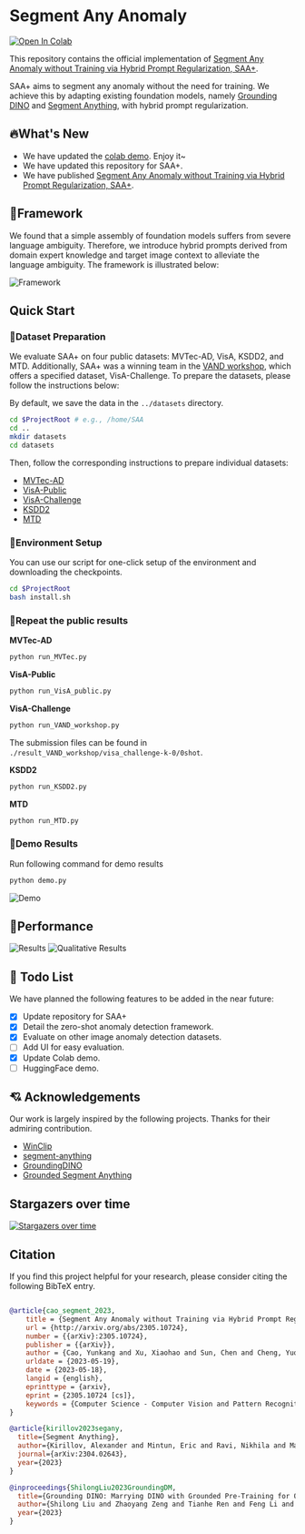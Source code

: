 # Segment Any Anomaly
[![Open In Colab](https://colab.research.google.com/assets/colab-badge.svg)](https://colab.research.google.com/drive/12Sh0j92YYmTa0oIuSEWWpPBCpIwCSVhz?usp=sharing)

This repository contains the official implementation of [Segment Any Anomaly without Training via Hybrid Prompt Regularization, SAA+](http://arxiv.org/abs/2305.10724).

SAA+ aims to segment any anomaly without the need for training. We achieve this by adapting existing foundation models, 
namely [Grounding DINO](https://github.com/IDEA-Research/GroundingDINO) and 
[Segment Anything](https://github.com/facebookresearch/segment-anything), with hybrid prompt regularization.

## :fire:What's New

- We have updated the [colab demo](https://colab.research.google.com/drive/12Sh0j92YYmTa0oIuSEWWpPBCpIwCSVhz?usp=sharing). Enjoy it~
- We have updated this repository for SAA+.
- We have published [Segment Any Anomaly without Training via Hybrid Prompt Regularization, SAA+](http://arxiv.org/abs/2305.10724).


## :gem:Framework
We found that a simple assembly of foundation models suffers from severe language ambiguity. 
Therefore, we introduce hybrid prompts derived from domain expert knowledge and target image context to alleviate the language ambiguity. 
The framework is illustrated below:

![Framework](./assets/framework.png)

## Quick Start

### :bank:Dataset Preparation

We evaluate SAA+ on four public datasets: MVTec-AD, VisA, KSDD2, and MTD. 
Additionally, SAA+ was a winning team in the [VAND workshop](https://sites.google.com/view/vand-cvpr23/challenge), 
which offers a specified dataset, VisA-Challenge. To prepare the datasets, please follow the instructions below:

By default, we save the data in the `../datasets` directory.

```bash
cd $ProjectRoot # e.g., /home/SAA
cd ..
mkdir datasets
cd datasets
```

Then, follow the corresponding instructions to prepare individual datasets:

- [MVTec-AD](https://www.mvtec.com/company/research/datasets/mvtec-ad/)
- [VisA-Public](https://github.com/search?q=spot+the+difference&type=repositories)
- [VisA-Challenge](https://codalab.lisn.upsaclay.fr/competitions/12499)
- [KSDD2](https://www.vicos.si/resources/kolektorsdd2/)
- [MTD](https://github.com/abin24/Magnetic-tile-defect-datasets.)

### :hammer:Environment Setup
You can use our script for one-click setup of the environment and downloading the checkpoints.

```bash
cd $ProjectRoot
bash install.sh
```

### :page_facing_up:Repeat the public results

**MVTec-AD**

```bash
python run_MVTec.py
```

**VisA-Public**

```bash
python run_VisA_public.py
```

**VisA-Challenge**

```bash
python run_VAND_workshop.py
```

The submission files can be found in `./result_VAND_workshop/visa_challenge-k-0/0shot`.

**KSDD2**

```bash
python run_KSDD2.py
```

**MTD**

```bash
python run_MTD.py
```

### :page_facing_up:Demo Results

Run following command for demo results

```bash
python demo.py
```

![Demo](./assets/demo_result.png)

## :dart:Performance
![Results](./assets/results.png)
![Qualitative Results](./assets/qualitative_results.png)


## :hammer: Todo List

We have planned the following features to be added in the near future:

- [x] Update repository for SAA+
- [X] Detail the zero-shot anomaly detection framework.
- [x] Evaluate on other image anomaly detection datasets.
- [ ] Add UI for easy evaluation.
- [x] Update Colab demo.
- [ ] HuggingFace demo.

## 💘 Acknowledgements
Our work is largely inspired by the following projects. Thanks for their admiring contribution.

- [WinClip](https://github.com/caoyunkang/WinClip)
- [segment-anything](https://github.com/facebookresearch/segment-anything)
- [GroundingDINO](https://github.com/IDEA-Research/GroundingDINO)
- [Grounded Segment Anything](https://github.com/IDEA-Research/Grounded-Segment-Anything)


## Stargazers over time

[![Stargazers over time](https://starchart.cc/caoyunkang/Segment-Any-Anomaly.svg)](https://starchart.cc/caoyunkang/Segment-Any-Anomaly)


## Citation

If you find this project helpful for your research, please consider citing the following BibTeX entry.

```BibTex

@article{cao_segment_2023,
	title = {Segment Any Anomaly without Training via Hybrid Prompt Regularization},
	url = {http://arxiv.org/abs/2305.10724},
	number = {{arXiv}:2305.10724},
	publisher = {{arXiv}},
	author = {Cao, Yunkang and Xu, Xiaohao and Sun, Chen and Cheng, Yuqi and Du, Zongwei and Gao, Liang and Shen, Weiming},
	urldate = {2023-05-19},
	date = {2023-05-18},
	langid = {english},
	eprinttype = {arxiv},
	eprint = {2305.10724 [cs]},
	keywords = {Computer Science - Computer Vision and Pattern Recognition, Computer Science - Artificial Intelligence},
}

@article{kirillov2023segany,
  title={Segment Anything}, 
  author={Kirillov, Alexander and Mintun, Eric and Ravi, Nikhila and Mao, Hanzi and Rolland, Chloe and Gustafson, Laura and Xiao, Tete and Whitehead, Spencer and Berg, Alexander C. and Lo, Wan-Yen and Doll{\'a}r, Piotr and Girshick, Ross},
  journal={arXiv:2304.02643},
  year={2023}
}

@inproceedings{ShilongLiu2023GroundingDM,
  title={Grounding DINO: Marrying DINO with Grounded Pre-Training for Open-Set Object Detection},
  author={Shilong Liu and Zhaoyang Zeng and Tianhe Ren and Feng Li and Hao Zhang and Jie Yang and Chunyuan Li and Jianwei Yang and Hang Su and Jun Zhu and Lei Zhang},
  year={2023}
}
```
